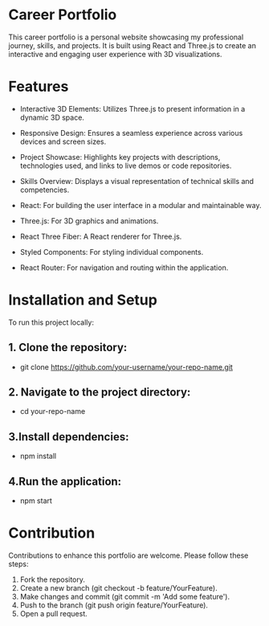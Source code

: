 # Career Portfolio

This career portfolio is a personal website showcasing my professional journey, skills, and projects. It is built using React and Three.js to create an interactive and engaging user experience with 3D visualizations.

# Features
- Interactive 3D Elements: Utilizes Three.js to present information in a dynamic 3D space.
- Responsive Design: Ensures a seamless experience across various devices and screen sizes.
- Project Showcase: Highlights key projects with descriptions, technologies used, and links to live demos or code repositories.
- Skills Overview: Displays a visual representation of technical skills and competencies.
  
- React: For building the user interface in a modular and maintainable way.
- Three.js: For 3D graphics and animations.
- React Three Fiber: A React renderer for Three.js.
  
- Styled Components: For styling individual components.
- React Router: For navigation and routing within the application.
  
# Installation and Setup
To run this project locally:

## 1. Clone the repository:
  - git clone https://github.com/your-username/your-repo-name.git
## 2. Navigate to the project directory:
  - cd your-repo-name
## 3.Install dependencies:
  - npm install
## 4.Run the application:
  - npm start
  
# Contribution
Contributions to enhance this portfolio are welcome. Please follow these steps:

1. Fork the repository.
2. Create a new branch (git checkout -b feature/YourFeature).
3. Make changes and commit (git commit -m 'Add some feature').
4. Push to the branch (git push origin feature/YourFeature).
5. Open a pull request.
   
